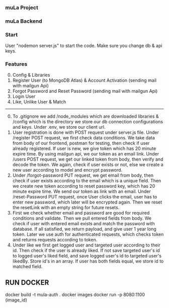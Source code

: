 ### muLa Project

###

### muLa Backend

###

### Start

User "nodemon server.js" to start the code.
Make sure you change db & api keys.

### Features

0. Config & Libraries
1. Register User (to MongoDB Atlas) & Account Activation (sending mail with mailgun Api)
2. Forgot Password and Reset Password (sending mail with mailgun Api)
3. Login User
4. Like, Unlike User & Match

---

0. To .gitignore we add /node_modules which are downloaded libraries & /config which is the directory we store our db connection configurations and keys.
   Under .env, we store our client url.
1. User registration is done with POST request under server.js file.
   Under /register POST request, we first check data conditions. We take data from body of our frontend, postman for testing, then check if user already registered. If user is new, we give token which has 20 minute expire time. By using mailgun api, we our token as an email link.
   Under /users POST request, we get our linked token from body, then verify and decode the token. We again, check if user exists or not, else we create a new user according to model and encrypt password.
2. Under /forgot-password PUT request, we get email from body, then check if user exists according to the email which is a unique field. Then we create new token according to reset password key, which has 20 minute expire time. We send our token as link with an email.
   Under /reset-Password PUT request, once User clicks the email, user has to enter new password, which later will be encrypted again. Then we reset the resetLink with an empty string for future resets.
3. First we check whether email and password are good for required conditions and validate. Then we pull entered fields from body. We check if user with entered email exists and match the password with database. If all satisfied, we return payload, and give user 1 year long token.
   Later we use auth for authenticated requests, which checks token and returns requests according to token.
4. Under like we first get logged user and targeted user according to their id. Then check if the user is already liked. If not save targeted user's id to logged user's liked field, and save logged user's id to targeted user's likedBy. Store id's in an array. If user has both fields equal, we store id to matched field.

## RUN DOCKER

docker build -t mula-auth .
docker images
docker run -p 8080:1100 (image_id)
